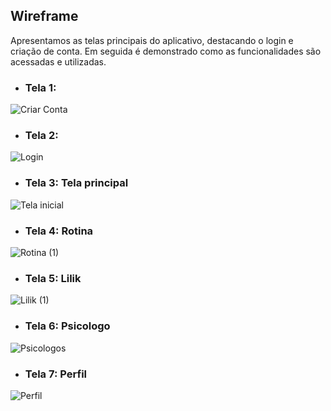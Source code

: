 ## Wireframe
Apresentamos as telas principais do aplicativo, destacando o login e criação de conta. Em seguida é demonstrado como as funcionalidades são acessadas e utilizadas.

- ### Tela 1:
  
![Criar Conta](https://github.com/user-attachments/assets/fad612dd-a5b5-4843-8904-ad869898cf6b)


- ### Tela 2:

![Login](https://github.com/user-attachments/assets/833916c0-3a2b-4cc1-a13c-c26c5649a575)


- ### Tela 3: Tela principal

![Tela inicial](https://github.com/user-attachments/assets/77f43c7d-7d2b-4d80-83c2-c76130608072)



- ### Tela 4: Rotina
  
![Rotina (1)](https://github.com/user-attachments/assets/70c0fe6e-4e16-43f9-8868-4b33c79c0131)


- ### Tela 5: Lilik

![Lilik (1)](https://github.com/user-attachments/assets/78dc2a38-1337-4d71-b801-d95af25c081e)


- ### Tela 6: Psicologo
  
![Psicologos](https://github.com/user-attachments/assets/69b8daf2-4e6e-4a07-a42c-d255675c2493)


- ### Tela 7: Perfil

![Perfil](https://github.com/user-attachments/assets/ef12b93c-1ead-4186-8f49-9cbc8d1d5e18)
